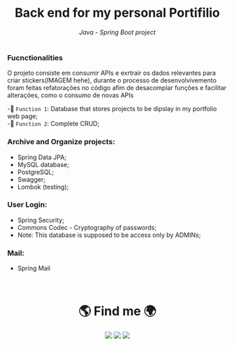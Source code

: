 
<div align="center">
    <h1>Back end for my personal Portifilio</h1>
    <i>Java - Spring Boot project</i>
</div>

<br />

<h3> Fucnctionalities </h3>

O projeto consiste em consumir APIs e exrtrair os dados relevantes para criar stickers(IMAGEM hehe), durante o processo de desenvolvivemento foram feitas refatorações no código afim de desacomplar funções e facilitar alterações, como o consumo de novas APIs</br>

-🔨 `Function 1`: Database that stores projects to be dipslay in my portfolio web page;</br>
-🔨 `Function 2`: Complete CRUD;</br>

### Archive and Organize projects:
- Spring Data JPA;
- MySQL database;
- PostgreSQL;
- Swagger;
- Lombok (testing);

### User Login:
- Spring Security;
- Commons Codec - Cryptography of passwords;
- Note: This database is supposed to be access only by ADMINs;

### Mail:
- Spring Mail

 </div>

<br />


<h1 align="center">🌎 Find me 🌍</h1>

                                    
<div align="center" > 
  <a href="https://discord.gg/4j9jynF3" target="_blank"><img src="https://img.shields.io/badge/Discord-7289DA?style=for-the-badge&logo=discord&logoColor=white" target="_blank"></a> 
  <a href = "mailto:dharancosta@gmail.com"><img src="https://img.shields.io/badge/Gmail-D14836?style=for-the-badge&logo=gmail&logoColor=white" target="_blank"></a>
  <a href="https://www.linkedin.com/in/dharancosta/" target="_blank"><img src="https://img.shields.io/badge/-LinkedIn-%230077B5?style=for-the-badge&logo=linkedin&logoColor=white" target="_blank"></a> 
</div

